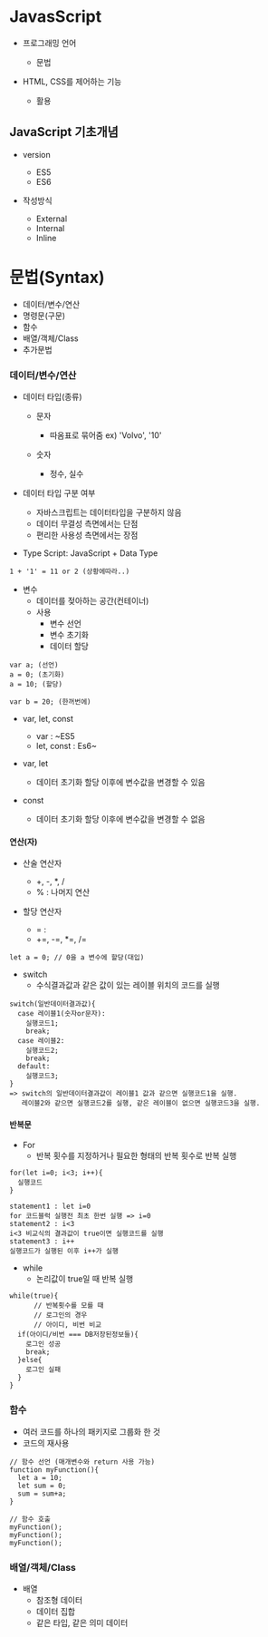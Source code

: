 # JavasScript

- 프로그래밍 언어
  - 문법

- HTML, CSS를 제어하는 기능
  - 활용

## JavaScript 기초개념

  - version
    - ES5
    - ES6
  
  - 작성방식
    - External
    - Internal
    - Inline

# 문법(Syntax)

  - 데이터/변수/연산
  - 명령문(구문)
  - 함수
  - 배열/객체/Class
  - 추가문법

### 데이터/변수/연산

- 데이터 타입(종류)
  - 문자
    - 따옴표로 묶어줌
      ex) 'Volvo', '10'

  - 숫자
    - 정수, 실수

- 데이터 타입 구분 여부
  - 자바스크립트는 데이터타입을 구분하지 않음
  - 데이터 무결성 측면에서는 단점
  - 편리한 사용성 측면에서는 장점

- Type Script: JavaScript + Data Type

```
1 + '1' = 11 or 2 (상황에따라..)
```

- 변수
  - 데이터를 젖아하는 공간(컨테이너)
  - 사용
    - 변수 선언
    - 변수 초기화
    - 데이터 할당
```
var a; (선언)
a = 0; (초기화)
a = 10; (할당)

var b = 20; (한꺼번에)
```

- var, let, const
  - var : ~ES5
  - let, const : Es6~

- var, let
  - 데이터 초기화 할당 이후에 변수값을 변경할 수 있음
- const
  - 데이터 초기화 할당 이후에 변수값을 변경할 수 없음

#### 연산(자)

- 산술 연산자
  - +, -, *, /
  - % : 나머지 연산

- 할당 연산자
  - = : 
  - +=, -=, *=, /=
```
let a = 0; // 0을 a 변수에 할당(대입)

```

- switch
  - 수식결과값과 같은 값이 있는 레이블 위치의 코드를 실행

```
switch(일반데이터결과값){
  case 레이블1(숫자or문자):
    실행코드1;
    break;
  case 레이블2:
    실행코드2;
    break;
  default:
    실행코드3;
}
=> switch의 일반데이터결과값이 레이블1 값과 같으면 실행코드1을 실행.
   레이블2와 같으면 실행코드2를 실행, 같은 레이블이 없으면 실행코드3을 실행.
```

#### 반복문

- For
  - 반복 횟수를 지정하거나 필요한 형태의 반복 횟수로 반복 실행

```
for(let i=0; i<3; i++){
  실행코드
}

statement1 : let i=0
for 코드블럭 실행전 최초 한번 실행 => i=0
statement2 : i<3
i<3 비교식의 결과값이 true이면 실행코드를 실행
statement3 : i++
실행코드가 실행된 이후 i++가 실행
```

- while
  - 논리값이 true일 때 반복 실행

```
while(true){
      // 반복횟수를 모를 때 
      // 로그인의 경우
      // 아이디, 비번 비교
  if(아이디/비번 === DB저장된정보들){
    로그인 성공
    break;
  }else{
    로그인 실패
  }
}
```

### 함수

- 여러 코드를 하나의 패키지로 그룹화 한 것 
- 코드의 재사용

```
// 함수 선언 (매개변수와 return 사용 가능)
function myFunction(){
  let a = 10;
  let sum = 0;
  sum = sum+a;
}

// 함수 호출
myFunction();
myFunction();
myFunction();
```

### 배열/객체/Class

- 배열
  - 참조형 데이터
  - 데이터 집합
  - 같은 타입, 같은 의미 데이터